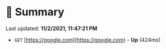 # 📖 Summary
Last updated: **11/2/2021, 11:47:21 PM**

- `GET` [https://google.com](https://google.com) - **Up** (424ms)
